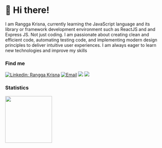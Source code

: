 # 👋 Hi there!

I am Rangga Krisna, currently learning the JavaScript language and its library or framework development environment such as ReactJS and  and Express JS. Not just coding. I am passionate about creating clean and efficient code, automating testing code, and implementing modern design principles to deliver intuitive user experiences. I am always eager to learn new technologies and improve my skills

### Find me

[![Linkedin: Rangga Krisna](https://img.shields.io/badge/Rangga%20Krisna-blue?style=flat-square&logo=Linkedin&logoColor=white&link=https://www.linkedin.com/in/rangga-krisna-011802194/)]([https://www.linkedin.com/in/rangga-krisna-011802194/])
<a href="mailto:infinity.duos@gmail.com"><img alt="Email" src="https://img.shields.io/badge/Email-infinity.duos-blue?style=flat-square&logo=email"></a>
[![](https://komarev.com/ghpvc/?username=numbernine-09&color=blue&label=Profile%20Views)](https://github.com/ranggakrisnaa/ranggakrisnaa)
[![](https://img.shields.io/github/followers/ranggakrisnaa?label=GitHub%20Followers)](https://github.com/ranggakrisnaa)


### Statistics

<div>
  <img height="150" src="https://github-readme-stats.vercel.app/api/top-langs/?username=ranggakrisnaa&layout=compact&theme=react&hide=php&langs_count=6" />
</div>
